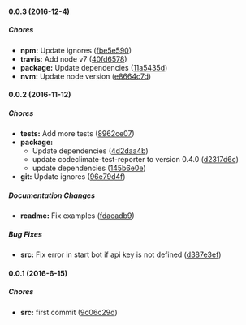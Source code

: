 #### 0.0.3 (2016-12-4)

##### Chores

* **npm:** Update ignores ([fbe5e590](https://github.com/lgaticaq/hubot-what3words/commit/fbe5e5905640f8dc93e86a62dc36b42305c7c8a1))
* **travis:** Add node v7 ([40fd6578](https://github.com/lgaticaq/hubot-what3words/commit/40fd6578e4b1e28d33b657c22c60138d4f1be44a))
* **package:** Update dependencies ([11a5435d](https://github.com/lgaticaq/hubot-what3words/commit/11a5435dcc1a8056d5506aeb1157a03e172a5d8c))
* **nvm:** Update node version ([e8664c7d](https://github.com/lgaticaq/hubot-what3words/commit/e8664c7d26dfd11d49629f0c90ecbe7ff19ba52e))

#### 0.0.2 (2016-11-12)

##### Chores

* **tests:** Add more tests ([8962ce07](https://github.com/lgaticaq/hubot-what3words/commit/8962ce0799a1955ef67e197814d0d31619f891dc))
* **package:**
  * Update dependencies ([4d2daa4b](https://github.com/lgaticaq/hubot-what3words/commit/4d2daa4b5aa127dc9eb91766b7637bb3dd651951))
  * update codeclimate-test-reporter to version 0.4.0 ([d2317d6c](https://github.com/lgaticaq/hubot-what3words/commit/d2317d6ce0badfbbb5c684f4a8d30bc2af9a92ca))
  * update dependencies ([145b6e0e](https://github.com/lgaticaq/hubot-what3words/commit/145b6e0e7b6083546578741f3c4ef309ade524ef))
* **git:** Update ignores ([96e79d4f](https://github.com/lgaticaq/hubot-what3words/commit/96e79d4f10f2e6b66dc6740f0c326325704d85d4))

##### Documentation Changes

* **readme:** Fix examples ([fdaeadb9](https://github.com/lgaticaq/hubot-what3words/commit/fdaeadb98a76a50f055561e117a858da18e64757))

##### Bug Fixes

* **src:** Fix error in start bot if api key is not defined ([d387e3ef](https://github.com/lgaticaq/hubot-what3words/commit/d387e3efabda0100d54c668bf754e8e4dc7243b7))

#### 0.0.1 (2016-6-15)

##### Chores

* **src:** first commit ([9c06c29d](https://github.com/lgaticaq/hubot-what3words/commit/9c06c29da01a9eabcd5af102855a4b5f6fd8fb06))

